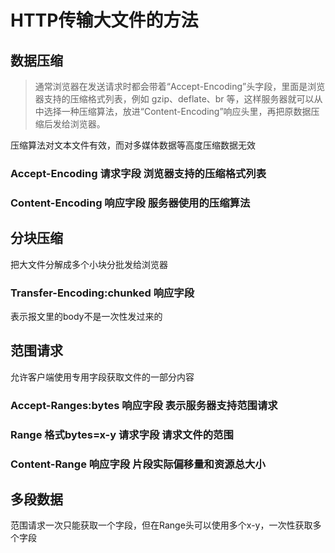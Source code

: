 # 	HTTP传输大文件的方法

## 数据压缩

> 通常浏览器在发送请求时都会带着“Accept-Encoding”头字段，里面是浏览器支持的压缩格式列表，例如 gzip、deflate、br 等，这样服务器就可以从中选择一种压缩算法，放进“Content-Encoding”响应头里，再把原数据压缩后发给浏览器。

压缩算法对文本文件有效，而对多媒体数据等高度压缩数据无效

### Accept-Encoding 请求字段 浏览器支持的压缩格式列表

### Content-Encoding  响应字段 服务器使用的压缩算法

## 分块压缩

把大文件分解成多个小块分批发给浏览器

### Transfer-Encoding:chunked 响应字段

表示报文里的body不是一次性发过来的

## 范围请求

允许客户端使用专用字段获取文件的一部分内容

### Accept-Ranges:bytes 响应字段 表示服务器支持范围请求

### Range 格式bytes=x-y 请求字段 请求文件的范围

### Content-Range 响应字段 片段实际偏移量和资源总大小

## 多段数据

范围请求一次只能获取一个字段，但在Range头可以使用多个x-y，一次性获取多个字段



